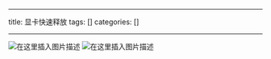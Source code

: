 
--- 
title:  显卡快速释放 
tags: []
categories: [] 

---
<img src="https://img-blog.csdnimg.cn/21b3dfcab05b45eca4c0859032c4534c.png" alt="在这里插入图片描述"> <img src="https://img-blog.csdnimg.cn/accdd82cbe984029b0e1a28b2bf5fab6.png" alt="在这里插入图片描述">
